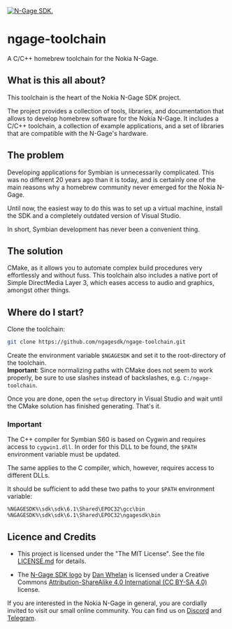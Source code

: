[![N-Gage SDK.](https://raw.githubusercontent.com/ngagesdk/ngage-toolchain/master/media/ngagesdk-readme-header.png)](https://raw.githubusercontent.com/ngagesdk/ngage-toolchain/master/media/ngagesdk-header-2x-white.png?raw=true "N-Gage SDK.")

# ngage-toolchain

A C/C++ homebrew toolchain for the Nokia N-Gage.

## What is this all about?

This toolchain is the heart of the Nokia N-Gage SDK project.

The project provides a collection of tools, libraries, and
documentation that allows to develop homebrew software for the
Nokia N-Gage.  It includes a C/C++ toolchain, a collection of
example applications, and a set of libraries that are compatible
with the N-Gage's hardware. 

## The problem

Developing applications for Symbian is unnecessarily complicated.  This
was no different 20 years ago than it is today, and is certainly one of
the main reasons why a homebrew community never emerged for the Nokia
N-Gage.

Until now, the easiest way to do this was to set up a virtual machine,
install the SDK and a completely outdated version of Visual Studio. 

In short, Symbian development has never been a convenient thing.

## The solution

CMake, as it allows you to automate complex build procedures very
effortlessly and without fuss. This toolchain also includes a native
port of Simple DirectMedia Layer 3, which eases access to audio and
graphics, amongst other things.

## Where do I start?

Clone the toolchain:

```bash
git clone https://github.com/ngagesdk/ngage-toolchain.git
```

Create the environment variable `$NGAGESDK` and set it to the
root-directory of the toolchain.  
**Important**: Since normalizing paths with CMake does not seem to work
properly, be sure to use slashes instead of backslashes,
e.g. `C:/ngage-toolchain`.

Once you are done, open the `setup` directory in Visual Studio and wait
until the CMake solution has finished generating.  That's it.

### Important

The C++ compiler for Symbian S60 is based on Cygwin and requires access
to `cygwin1.dll`.  In order for this DLL to be found, the `$PATH`
environment variable must be updated.

The same applies to the C compiler, which, however, requires access to
different DLLs.

It should be sufficient to add these two paths to your `$PATH`
environment variable:

`%NGAGESDK%\sdk\sdk\6.1\Shared\EPOC32\gcc\bin`  
`%NGAGESDK%\sdk\sdk\6.1\Shared\EPOC32\ngagesdk\bin`

## Licence and Credits

- This project is licensed under the "The MIT License".  See the file
  [LICENSE.md](LICENSE.md) for details.

- The [N-Gage SDK logo](media/) by [Dan Whelan](https://danwhelan.ie) is
  licensed under a Creative Commons [Attribution-ShareAlike 4.0
  International (CC BY-SA
  4.0)](https://creativecommons.org/licenses/by-sa/4.0/) license.

If you are interested in the Nokia N-Gage in general, you are cordially
invited to visit our small online community. You can find us on
[Discord](https://discord.gg/dbUzqJ26vs) and
[Telegram](https://t.me/nokia_ngage).
